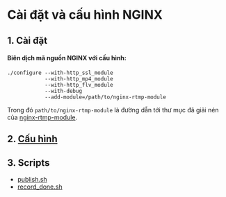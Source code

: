 # Cài đặt và cấu hình NGINX
## 1. Cài đặt
#### Biên dịch mã nguồn NGINX với cấu hình:
```
./configure --with-http_ssl_module
            --with-http_mp4_module
            --with-http_flv_module
            --with-debug
            --add-module=/path/to/nginx-rtmp-module
```
Trong đó `path/to/nginx-rtmp-module` là đường dẫn tới thư mục đã giải nén của [nginx-rtmp-module](https://github.com/arut/nginx-rtmp-module).
## 2. [Cấu hình](https://github.com/tmn57/16vls-backend-api/blob/master/NGINX/nginx.conf)

## 3. Scripts
- [publish.sh](https://github.com/tmn57/16vls-backend-api/blob/master/NGINX/publish.sh)
- [record_done.sh](https://github.com/tmn57/16vls-backend-api/blob/master/NGINX/record_done.sh)